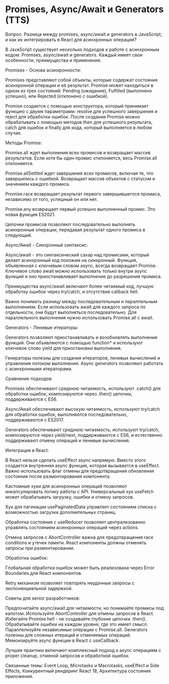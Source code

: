 # Promises, Async/Await и Generators (TTS)

Вопрос: Разница между promises, async/await и generators в JavaScript, и как их интегрировать в React для асинхронных операций?

В JavaScript существует несколько подходов к работе с асинхронным кодом: Promises, async/await и generators. Каждый имеет свои особенности, преимущества и применения.

Promises - Основа асинхронности:

Promises представляют собой объекты, которые содержат состояние асинхронной операции и её результат. Promise может находиться в одном из трех состояний: Pending (ожидание), Fulfilled (выполнено успешно), или Rejected (отклонено с ошибкой).

Promise создается с помощью конструктора, который принимает функцию с двумя параметрами: resolve для успешного завершения и reject для обработки ошибок. После создания Promise можно обрабатывать с помощью методов then для успешного результата, catch для ошибок и finally для кода, который выполняется в любом случае.

Методы Promise:

Promise.all ждет выполнения всех промисов и возвращает массив результатов. Если хотя бы один промис отклоняется, весь Promise.all отклоняется.

Promise.allSettled ждет завершения всех промисов, включая те, что завершились с ошибкой. Возвращает массив объектов с статусом и значением каждого промиса.

Promise.race возвращает результат первого завершившегося промиса, независимо от того, успешный он или нет.

Promise.any возвращает первый успешно выполненный промис. Это новая функция ES2021.

Цепочки промисов позволяют последовательно выполнять асинхронные операции, передавая результат одного промиса в следующий.

Async/Await - Синхронный синтаксис:

Async/await - это синтаксический сахар над промисами, который делает асинхронный код похожим на синхронный. Функция, объявленная с ключевым словом async, всегда возвращает Promise. Ключевое слово await можно использовать только внутри async функций и оно приостанавливает выполнение до разрешения промиса.

Преимущества async/await включают более читаемый код, лучшую обработку ошибок через try/catch, и отсутствие callback hell.

Важно понимать разницу между последовательным и параллельным выполнением. Если использовать await для каждого запроса по отдельности, они будут выполняться последовательно. Для параллельного выполнения нужно использовать Promise.all с await.

Generators - Ленивые итераторы:

Generators позволяют приостанавливать и возобновлять выполнение функций. Они объявляются с помощью function* и используют ключевое слово yield для приостановки выполнения.

Генераторы полезны для создания итераторов, ленивых вычислений и управления потоком выполнения. Async generators позволяют работать с асинхронными итераторами.

Сравнение подходов:

Promises обеспечивают среднюю читаемость, используют .catch() для обработки ошибок, композируются через .then() цепочки, поддерживаются с ES6.

Async/Await обеспечивают высокую читаемость, используют try/catch для обработки ошибок, выполняются последовательно, поддерживаются с ES2017.

Generators обеспечивают среднюю читаемость, используют try/catch, композируются через yield/next, поддерживаются с ES6, и естественно поддерживают отмену операций и ленивые вычисления.

Интеграция в React:

В React нельзя сделать useEffect async напрямую. Вместо этого создается внутренняя async функция, которая вызывается в useEffect. Важно использовать флаг отмены для предотвращения обновления состояния после размонтирования компонента.

Кастомные хуки для асинхронных операций позволяют инкапсулировать логику работы с API. Универсальный хук useFetch может обрабатывать загрузку, ошибки и отмену запросов.

Хук для пагинации usePaginatedData управляет состоянием списка с возможностью загрузки дополнительных страниц.

Обработка состояния с useReducer позволяет централизованно управлять состоянием асинхронных операций через actions.

Отмена запросов с AbortController важна для предотвращения race conditions и утечек памяти. React компоненты должны отменять запросы при размонтировании.

Обработка ошибок:

Глобальная обработка ошибок может быть реализована через Error Boundaries для React компонентов.

Retry механизм позволяет повторять неудачные запросы с экспоненциальной задержкой.

Советы для senior разработчиков:

Предпочитайте async/await для читаемости, но понимайте промисы под капотом. Используйте AbortController для отмены запросов в React. Избегайте Promise hell - не создавайте глубокие цепочки .then(). Обрабатывайте ошибки на каждом уровне, где это имеет смысл. Параллелизуйте независимые операции с Promise.all. Generators полезны для сложных итераций и отменяемых операций. Мемоизируйте async функции в React с useCallback.

Лучшие практики включают комплексный подход к async операциям с proper cleanup, отменой запросов и обработкой ошибок.

Связанные темы: Event Loop, Microtasks и Macrotasks, useEffect и Side Effects, Конкурентный рендеринг React 18, Архитектура состояния приложения.
